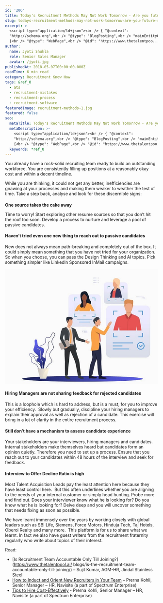 ```yaml
---
id: '206'
title: Today's Recruitment Methods May Not Work Tomorrow - Are you future ready?
slug: todays-recruitment-methods-may-not-work-tomorrow-are-you-future-ready
excerpt: >-
  <script type="application/ld+json"><br /> { "@context":
  "http://schema.org",<br /> "@type": "BlogPosting",<br /> "mainEntityOfPage":
  {<br /> "@type": "WebPage",<br /> "@id": "https://www.thetalentpoo...
author:
  name: Jyoti Shukla
  role: Senior Sales Manager
  avatar: /jyoti.jpg
publishedAt: 2018-05-07T00:00:00.000Z
readTime: 6 min read
category: Recruitment Know How
tags: &ref_0
  - ats
  - recruitment-mistakes
  - recruitment-process
  - recruitment-software
featuredImage: recruitment-methods-1.jpg
featured: false
seo:
  metaTitle: Today's Recruitment Methods May Not Work Tomorrow - Are you future ready?
  metaDescription: >-
    <script type="application/ld+json"><br /> { "@context":
    "http://schema.org",<br /> "@type": "BlogPosting",<br /> "mainEntityOfPage":
    {<br /> "@type": "WebPage",<br /> "@id": "https://www.thetalentpoo...
  keywords: *ref_0
---
```


<script type="application/ld+json"><br /> { "@context": "http://schema.org",<br /> "@type": "BlogPosting",<br /> "mainEntityOfPage": {<br /> "@type": "WebPage",<br /> "@id": "https://www.thetalentpool.ai/todays-recruitment-methods-may-not-work-tomorrow-are-you-future-ready/"<br /> },<br /> "headline": "Today’s Recruitment Methods May Not Work Tomorrow – Are you future ready?",<br /> "alternativeHeadline": "You already have a rock-solid recruiting team ready to build an outstanding workforce. You are consistently filling up positions at a reasonably okay cost and within a decent timeline. Make a step back, analyse and look for these discernible signs:",<br /> "award": "",<br /> "image": {<br /> "@type": "ImageObject",<br /> "url": "https://www.thetalentpool.ai/images/logo.png",<br /> "height": 800,<br /> "width": 800},<br /> "editor": "Talentpool",<br /> "genre": "Migration",<br /> "keywords": "Recruitment Method, Recruitment Software, Recruitment Ready, ATS Software",<br /> "wordcount": "2740",<br /> "publisher": {<br /> "@type": "Organization",<br /> "name": "Talentpool",<br /> "logo": {<br /> "@type": "ImageObject",<br /> "url": "https://www.thetalentpool.ai/images/logo.png",<br /> "width": 600,<br /> "height": 60<br /> }<br /> },<br /> "datePublished": "2018-05-07",<br /> "dateCreated": "2018-05-07",<br /> "dateModified": "2018-05-07",<br /> "description": "You already have a rock-solid recruiting team ready to build an outstanding workforce. You are consistently filling up positions at a reasonably okay cost and within a decent timeline.<br /> While you are thinking, it could not get any better, inefficiencies are gnawing at your processes and making them weaker to weather the test of time. Take a step back, analyse and look for these discernible signs:<br /> One source takes the cake away<br /> Time to worry! Start exploring other resume sources so that you don’t hit the roof too soon. Develop a process to nurture and leverage a pool of passive candidates.<br /> Haven’t tried even one new thing to reach out to passive candidates<br /> New does not always mean path-breaking and completely out of the box. It could simply mean something that you have not tried for your organization. So when you choose, you can pass the Design Thinking and AI topics. Pick something simpler like LinkedIn Sponsored InMail campaigns.<br /> Hiring Managers are not sharing feedback for rejected candidates<br /> This is a loophole which is hard to address, but is a must, for you to improve your efficiency. Slowing but gradually, discipline your hiring managers to explain their approval as well as rejection of a candidate. This exercise will bring in a lot of clarity in the entire recruitment process.<br /> Still don’t have a mechanism to assess candidate experience<br /> Your stakeholders are our interviewers, hiring managers and candidates. Internal stakeholders make themselves heard but candidates form an opinion quietly. Therefore you need to set up a process. Ensure that you reach out to your candidates within 48 hours of the interview and seek for feedback.<br /> Interview to Offer Ratio is high<br /> Most Talent Acquisition Leads pay the least attention here because they have least control here. But this often underlines whether you are aligning to the needs of your internal customer or simply head hunting. Probe more and find out. Does your interviewer know what he is looking for? Do you know what he is looking for? Delve deep and you will uncover something that needs fixing as soon as possible.<br /> We have learnt immensely over the years by working closely with global leaders such as SBI Life, Siemens, Force Motors, Hinduja Tech, Taj Hotels, Oberoi Realty and many more. This platform is for us to share what we learnt. In fact we also have guest writers regularly who write about topics of their interest.<br /> Read:<br /> Is Recruitment Team Accountable Only Till Joining? – Sujit Kumar, AGM-HR, Jindal Stainless Steel<br /> How to Induct and Orient New Recruiters in Your Team – Prerna Kohli, Senior Manager – HR, Navisite (a part of Spectrum Enterprise)<br /> Tips to Hire Cost-Effectively – Prerna Kohli, Senior Manager – HR, Navisite (a part of Spectrum Enterprise)",<br /> "author": {<br /> "@type": "Organization",<br /> "name": "Talentpool Team"<br /> }<br /> }<br /> </script>

 You already have a rock-solid recruiting team ready to build an outstanding workforce. You are consistently filling up positions at a reasonably okay cost and within a decent timeline.

While you are thinking, it could not get any better, inefficiencies are gnawing at your processes and making them weaker to weather the test of time. Take a step back, analyse and look for these discernible signs:

<!--more-->

####   
**One source takes the cake away**

Time to worry! Start exploring other resume sources so that you don’t hit the roof too soon. Develop a process to nurture and leverage a pool of passive candidates.

#### **Haven’t tried even one new thing to reach out to passive candidates**

New does not always mean path-breaking and completely out of the box. It could simply mean something that you have not tried for your organization. So when you choose, you can pass the Design Thinking and AI topics. Pick something simpler like LinkedIn Sponsored InMail campaigns.

![](images/recruitment-methods-1.jpg)

#### **Hiring Managers are not sharing feedback for rejected candidates**

This is a loophole which is hard to address, but is a must, for you to improve your efficiency.  Slowly but gradually, discipline your hiring managers to explain their approval as well as rejection of a candidate. This exercise will bring in a lot of clarity in the entire recruitment process. 

#### **Still don’t have a mechanism to assess candidate experience**

Your stakeholders are your interviewers, hiring managers and candidates. Internal stakeholders make themselves heard but candidates form an opinion quietly. Therefore you need to set up a process. Ensure that you reach out to your candidates within 48 hours of the interview and seek for feedback.

#### **Interview to Offer Decline Ratio is high**

Most Talent Acquisition Leads pay the least attention here because they have least control here.  But this often underlines whether you are aligning to the needs of your internal customer or simply head hunting. Probe more and find out. Does your interviewer know what he is looking for? Do you know what he is looking for? Delve deep and you will uncover something that needs fixing as soon as possible.

We have learnt immensely over the years by working closely with global leaders such as SBI Life, Siemens, Force Motors, Hinduja Tech, Taj Hotels, Oberoi Realty and many more.  This platform is for us to share what we learnt. In fact we also have guest writers from the recruitment fraternity regularly who write about topics of their interest.

Read:

- [Is Recruitment Team Accountable Only Till Joining?](https://www.thetalentpool.ai/
    blogs/is-the-recruitment-team-accountable-only-till-joining/) – Sujit Kumar, AGM-HR, Jindal Stainless Steel
- [How to Induct and Orient New Recruiters in Your Team](https://www.thetalentpool.ai/blogs/how-to-induct-and-orient-new-recruiters-in-your-team/) – Prerna Kohli, Senior Manager – HR, Navisite (a part of Spectrum Enterprise)
- [Tips to Hire Cost-Effectively](https://www.thetalentpool.ai/blogs/tips-to-hire-cost-effectively/) - Prerna Kohli, Senior Manager – HR, Navisite (a part of Spectrum Enterprise)
